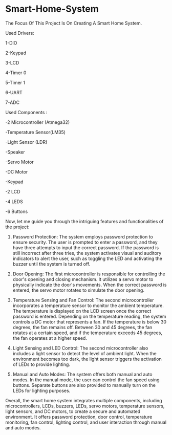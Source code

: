 # Smart-Home-System
The Focus Of This Project Is On Creating A Smart Home System.

Used Drivers:

1-DIO

2-Keypad

3-LCD

4-Timer 0

5-Timer 1

6-UART

7-ADC


Used Components :

-2 Microcontroller (Atmega32)

-Temperature Sensor(LM35)

-Light Sensor (LDR)

-Speaker

-Servo Motor 

-DC Motor

-Keypad

-2 LCD

-4 LEDS

-6 Buttons


Now, let me guide you through the intriguing features and functionalities of the project:

1. Password Protection: The system employs password protection to ensure security. The user is prompted to enter a password, and they have three attempts to input the correct password. If the password is still incorrect after three tries, the system activates visual and auditory indicators to alert the user, such as toggling the LED and activating the buzzer until the system is turned off.

2. Door Opening: The first microcontroller is responsible for controlling the door's opening and closing mechanism. It utilizes a servo motor to physically indicate the door's movements. When the correct password is entered, the servo motor rotates to simulate the door opening.

3. Temperature Sensing and Fan Control: The second microcontroller incorporates a temperature sensor to monitor the ambient temperature. The temperature is displayed on the LCD screen once the correct password is entered. Depending on the temperature reading, the system controls a DC motor that represents a fan. If the temperature is below 30 degrees, the fan remains off. Between 30 and 45 degrees, the fan rotates at a certain speed, and if the temperature exceeds 45 degrees, the fan operates at a higher speed.

4. Light Sensing and LED Control: The second microcontroller also includes a light sensor to detect the level of ambient light. When the environment becomes too dark, the light sensor triggers the activation of LEDs to provide lighting.

5. Manual and Auto Modes: The system offers both manual and auto modes. In the manual mode, the user can control the fan speed using buttons. Separate buttons are also provided to manually turn on the LEDs for lighting purposes.

Overall, the smart home system integrates multiple components, including microcontrollers, LCDs, buzzers, LEDs, servo motors, temperature sensors, light sensors, and DC motors, to create a secure and automated environment. It offers password protection, door control, temperature monitoring, fan control, lighting control, and user interaction through manual and auto modes.
